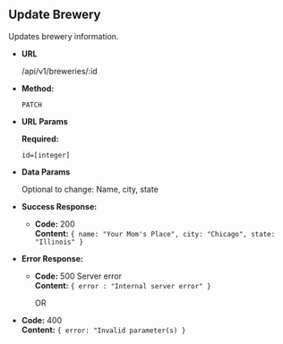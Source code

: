 **Update Brewery**
----
  Updates brewery information.

* **URL**

  /api/v1/breweries/:id

* **Method:**

  `PATCH`
  
*  **URL Params**

   **Required:**
 
   `id=[integer]`

* **Data Params**

  Optional to change: Name, city, state

* **Success Response:**

  * **Code:** 200 <br />
    **Content:** `{ name: "Your Mom's Place", city: "Chicago", state: "Illinois" }`
 
* **Error Response:**

  * **Code:** 500 Server error <br />
    **Content:** `{ error : "Internal server error" }`
    
    OR
   
 * **Code:** 400 <br />
   **Content:** `{ error: "Invalid parameter(s) }`
